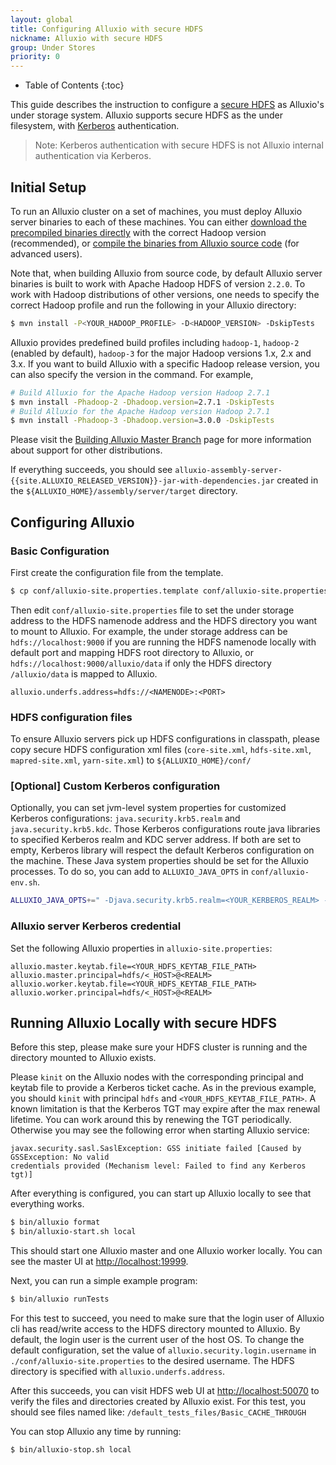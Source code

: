 ```yaml
---
layout: global
title: Configuring Alluxio with secure HDFS
nickname: Alluxio with secure HDFS
group: Under Stores
priority: 0
---
```


* Table of Contents
{:toc}

This guide describes the instruction to configure a
[secure HDFS](https://hadoop.apache.org/docs/r2.7.2/hadoop-project-dist/hadoop-common/SecureMode.html)
as Alluxio's under storage system. Alluxio supports secure HDFS as the under filesystem, with
[Kerberos](http://web.mit.edu/kerberos/) authentication.

> Note: Kerberos authentication with secure HDFS is not Alluxio internal authentication via Kerberos.

## Initial Setup

To run an Alluxio cluster on a set of machines, you must deploy Alluxio server binaries to each of
these machines. You can either
[download the precompiled binaries directly](http://www.alluxio.org/download)
with the correct Hadoop version (recommended), or
[compile the binaries from Alluxio source code](Building-Alluxio-From-Source.html)
(for advanced users).

Note that, when building Alluxio from source code, by default Alluxio server binaries is built to
work with Apache Hadoop HDFS of version `2.2.0`. To work with Hadoop distributions of other
versions, one needs to specify  the correct Hadoop profile and run the following in your Alluxio
directory:

```bash
$ mvn install -P<YOUR_HADOOP_PROFILE> -D<HADOOP_VERSION> -DskipTests
```

Alluxio provides predefined build profiles including `hadoop-1`, `hadoop-2` (enabled by default),
`hadoop-3` for the major Hadoop versions 1.x, 2.x and 3.x. If you want to build Alluxio with a specific
Hadoop release version, you can also specify the version in the command. For example,

```bash
# Build Alluxio for the Apache Hadoop version Hadoop 2.7.1
$ mvn install -Phadoop-2 -Dhadoop.version=2.7.1 -DskipTests
# Build Alluxio for the Apache Hadoop version Hadoop 2.7.1
$ mvn install -Phadoop-3 -Dhadoop.version=3.0.0 -DskipTests
```

Please visit the
[Building Alluxio Master Branch](Building-Alluxio-From-Source.html#distro-support) page for more
information about support for other distributions.

If everything succeeds, you should see
`alluxio-assembly-server-{{site.ALLUXIO_RELEASED_VERSION}}-jar-with-dependencies.jar` created in
the `${ALLUXIO_HOME}/assembly/server/target` directory.


## Configuring Alluxio

### Basic Configuration

First create the configuration file from the template.

```bash
$ cp conf/alluxio-site.properties.template conf/alluxio-site.properties
```

Then edit `conf/alluxio-site.properties` file to set the under storage address to the HDFS namenode
address and the HDFS directory you want to mount to Alluxio. For example, the under storage address
can be `hdfs://localhost:9000` if you are running the HDFS namenode locally with default port and
mapping HDFS root directory to Alluxio, or `hdfs://localhost:9000/alluxio/data` if only the HDFS
directory `/alluxio/data` is mapped to Alluxio.

```
alluxio.underfs.address=hdfs://<NAMENODE>:<PORT>
```

### HDFS configuration files

To ensure Alluxio servers pick up HDFS configurations in classpath, please copy secure HDFS
configuration xml files (`core-site.xml`, `hdfs-site.xml`, `mapred-site.xml`, `yarn-site.xml`) to
`${ALLUXIO_HOME}/conf/`

### [Optional] Custom Kerberos configuration

Optionally, you can set jvm-level system properties for customized Kerberos configurations:
`java.security.krb5.realm` and `java.security.krb5.kdc`. Those Kerberos configurations route java
libraries to specified Kerberos realm and KDC server address.
If both are set to empty, Kerberos library will respect
the default Kerberos configuration on the machine. These Java system properties should be set
for the Alluxio processes. To do so, you can add to `ALLUXIO_JAVA_OPTS` in `conf/alluxio-env.sh`.

```bash
ALLUXIO_JAVA_OPTS+=" -Djava.security.krb5.realm=<YOUR_KERBEROS_REALM> -Djava.security.krb5.kdc=<YOUR_KERBEROS_KDC_ADDRESS>"
```

### Alluxio server Kerberos credential

Set the following Alluxio properties in `alluxio-site.properties`:

```properties
alluxio.master.keytab.file=<YOUR_HDFS_KEYTAB_FILE_PATH>
alluxio.master.principal=hdfs/<_HOST>@<REALM>
alluxio.worker.keytab.file=<YOUR_HDFS_KEYTAB_FILE_PATH>
alluxio.worker.principal=hdfs/<_HOST>@<REALM>
```

## Running Alluxio Locally with secure HDFS

Before this step, please make sure your HDFS cluster is running and the directory mounted to
Alluxio exists.

Please `kinit` on the Alluxio nodes with the corresponding principal and keytab file
to provide a Kerberos ticket cache. As in the previous example, you should `kinit` with principal `hdfs` and
`<YOUR_HDFS_KEYTAB_FILE_PATH>`. A known limitation is that the Kerberos TGT may expire after
the max renewal lifetime. You can work around this by renewing the TGT periodically. Otherwise you
may see the following error when starting Alluxio service:

```
javax.security.sasl.SaslException: GSS initiate failed [Caused by GSSException: No valid
credentials provided (Mechanism level: Failed to find any Kerberos tgt)]
```

After everything is configured, you can start up Alluxio locally to see that everything works.

```bash
$ bin/alluxio format
$ bin/alluxio-start.sh local
```

This should start one Alluxio master and one Alluxio worker locally. You can see the master UI at
[http://localhost:19999](http://localhost:19999).

Next, you can run a simple example program:

```bash
$ bin/alluxio runTests
```

For this test to succeed, you need to make sure that the login user of Alluxio cli has
read/write access to the HDFS directory mounted to Alluxio. By default,
the login user is the current user of the host OS. To change the default configuration, set the value of
`alluxio.security.login.username` in `./conf/alluxio-site.properties` to the desired username.
The HDFS directory is specified with `alluxio.underfs.address`.

After this succeeds, you can visit HDFS web UI at [http://localhost:50070](http://localhost:50070)
to verify the files and directories created by Alluxio exist. For this test, you should see
files named like: `/default_tests_files/Basic_CACHE_THROUGH`

You can stop Alluxio any time by running:

```bash
$ bin/alluxio-stop.sh local
```
